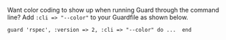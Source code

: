 Want color coding to show up when running Guard through the command line? Add `:cli => "--color"` to your Guardfile as shown below.

`guard 'rspec', :version => 2, :cli => "--color" do
    ... 
end`